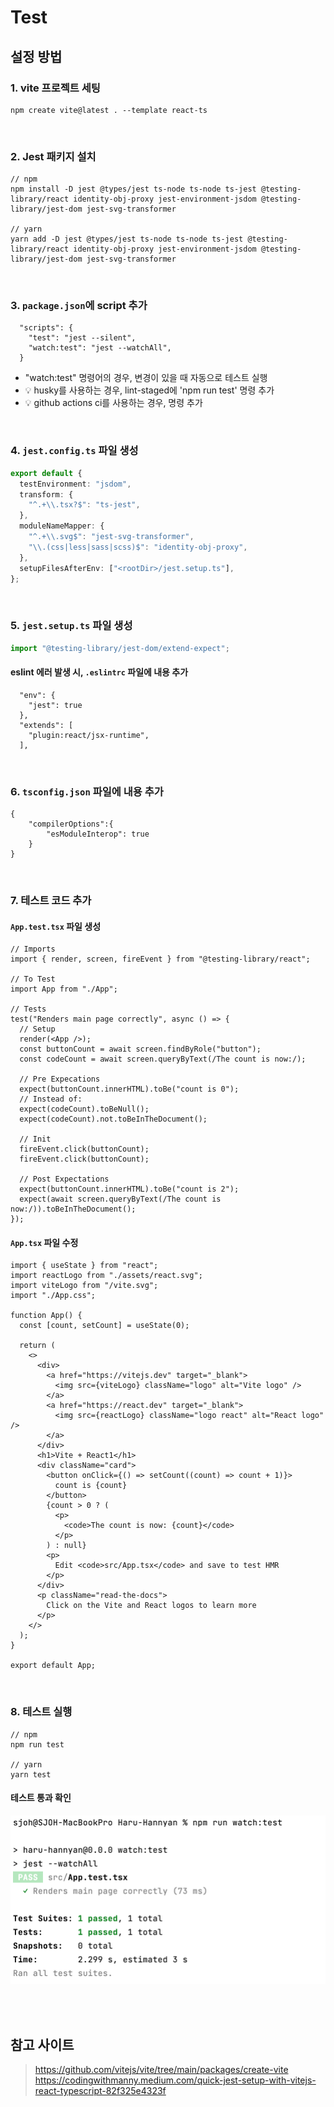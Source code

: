 # Test

## 설정 방법

### 1. vite 프로젝트 세팅

```
npm create vite@latest . --template react-ts
```

<br>

### 2. Jest 패키지 설치

```
// npm
npm install -D jest @types/jest ts-node ts-node ts-jest @testing-library/react identity-obj-proxy jest-environment-jsdom @testing-library/jest-dom jest-svg-transformer

// yarn
yarn add -D jest @types/jest ts-node ts-node ts-jest @testing-library/react identity-obj-proxy jest-environment-jsdom @testing-library/jest-dom jest-svg-transformer
```

<br>

### 3. `package.json`에 script 추가 

```
  "scripts": {
    "test": "jest --silent",
    "watch:test": "jest --watchAll",
  }
```

* "watch:test" 명령어의 경우, 변경이 있을 때 자동으로 테스트 실행 
* 💡 husky를 사용하는 경우, lint-staged에 'npm run test' 명령 추가
* 💡 github actions ci를 사용하는 경우, 명령 추가 

<br>

### 4. `jest.config.ts` 파일 생성

```ts
export default {
  testEnvironment: "jsdom",
  transform: {
    "^.+\\.tsx?$": "ts-jest",
  },
  moduleNameMapper: {
    "^.+\\.svg$": "jest-svg-transformer",
    "\\.(css|less|sass|scss)$": "identity-obj-proxy",
  },
  setupFilesAfterEnv: ["<rootDir>/jest.setup.ts"],
};
```

<br>

### 5. `jest.setup.ts` 파일 생성

```ts
import "@testing-library/jest-dom/extend-expect";
```

#### eslint 에러 발생 시, `.eslintrc` 파일에 내용 추가

```
  "env": {
    "jest": true
  },
  "extends": [
    "plugin:react/jsx-runtime",
  ],
```

<br>

### 6. `tsconfig.json` 파일에 내용 추가

```
{
    "compilerOptions":{
        "esModuleInterop": true      
    }
}
```

<br>

### 7. 테스트 코드 추가 

#### `App.test.tsx` 파일 생성

```tsx
// Imports
import { render, screen, fireEvent } from "@testing-library/react";

// To Test
import App from "./App";

// Tests
test("Renders main page correctly", async () => {
  // Setup
  render(<App />);
  const buttonCount = await screen.findByRole("button");
  const codeCount = await screen.queryByText(/The count is now:/);

  // Pre Expecations
  expect(buttonCount.innerHTML).toBe("count is 0");
  // Instead of:
  expect(codeCount).toBeNull();
  expect(codeCount).not.toBeInTheDocument();

  // Init
  fireEvent.click(buttonCount);
  fireEvent.click(buttonCount);

  // Post Expectations
  expect(buttonCount.innerHTML).toBe("count is 2");
  expect(await screen.queryByText(/The count is now:/)).toBeInTheDocument();
});
```

#### `App.tsx` 파일 수정

```tsx
import { useState } from "react";
import reactLogo from "./assets/react.svg";
import viteLogo from "/vite.svg";
import "./App.css";

function App() {
  const [count, setCount] = useState(0);

  return (
    <>
      <div>
        <a href="https://vitejs.dev" target="_blank">
          <img src={viteLogo} className="logo" alt="Vite logo" />
        </a>
        <a href="https://react.dev" target="_blank">
          <img src={reactLogo} className="logo react" alt="React logo" />
        </a>
      </div>
      <h1>Vite + React1</h1>
      <div className="card">
        <button onClick={() => setCount((count) => count + 1)}>
          count is {count}
        </button>
        {count > 0 ? (
          <p>
            <code>The count is now: {count}</code>
          </p>
        ) : null}
        <p>
          Edit <code>src/App.tsx</code> and save to test HMR
        </p>
      </div>
      <p className="read-the-docs">
        Click on the Vite and React logos to learn more
      </p>
    </>
  );
}

export default App;
```

<br>

### 8. 테스트 실행 

```
// npm 
npm run test

// yarn
yarn test
```

#### 테스트 통과 확인 

![](../Images/vite-jest-setting.png)

<br><br>

## 참고 사이트 

> https://github.com/vitejs/vite/tree/main/packages/create-vite  
> https://codingwithmanny.medium.com/quick-jest-setup-with-vitejs-react-typescript-82f325e4323f
